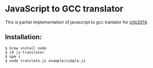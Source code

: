 # JavaScript to GCC translator

This is partial implementation of javascript to gcc tranlator for [icfp2014](icfpcontest.org/specification.html).

## Installation:

```
$ brew install node
$ cd js-translator
$ npm i
$ node translate.js example/simple.js
```
